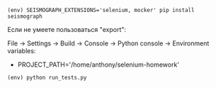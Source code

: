 ```
(env) SEISMOGRAPH_EXTENSIONS='selenium, mocker' pip install seismograph
```
Если не умеете пользоваться "export":

File -> Settings -> Build -> Console -> Python console -> Environment variables:

* PROJECT_PATH='/home/anthony/selenium-homework'

```
(env) python run_tests.py
```
